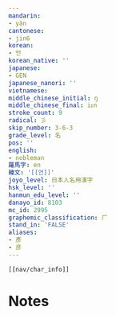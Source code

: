 ```yaml
---
mandarin:
- yàn
cantonese:
- jin6
korean:
- 언
korean_native: ''
japanese:
- GEN
japanese_nanori: ''
vietnamese:
middle_chinese_initial: ŋ
middle_chinese_final: iᴇn
stroke_count: 9
radical: 彡
skip_number: 3-6-3
grade_level: 名
pos: ''
english:
- nobleman
羅馬字: en
韓文: '[[언]]'
joyo_level: 日本人名用漢字
hsk_level: ''
hanmun_edu_level: ''
danayo_id: 8103
mc_id: 2995
graphemic_classification: 厂
stand_in: 'FALSE'
aliases:
- 彥
- 彦
---
```

```meta-bind-embed
[[nav/char_info]]
```

# Notes

